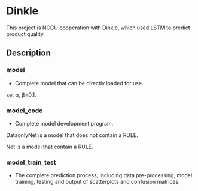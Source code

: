 # Dinkle

This project is NCCU cooperation with Dinkle, which used LSTM to predict product quality.

## Description

### model

* Complete model that can be directly loaded for use.

set α, β=0.1.

### model_code

* Complete model development program.

DataonlyNet is a model that does not contain a RULE.

Net is a model that contain a RULE.

### model_train_test

* The complete prediction process, including data pre-processing, model training, testing and output of scatterplots and confusion matrices. 

